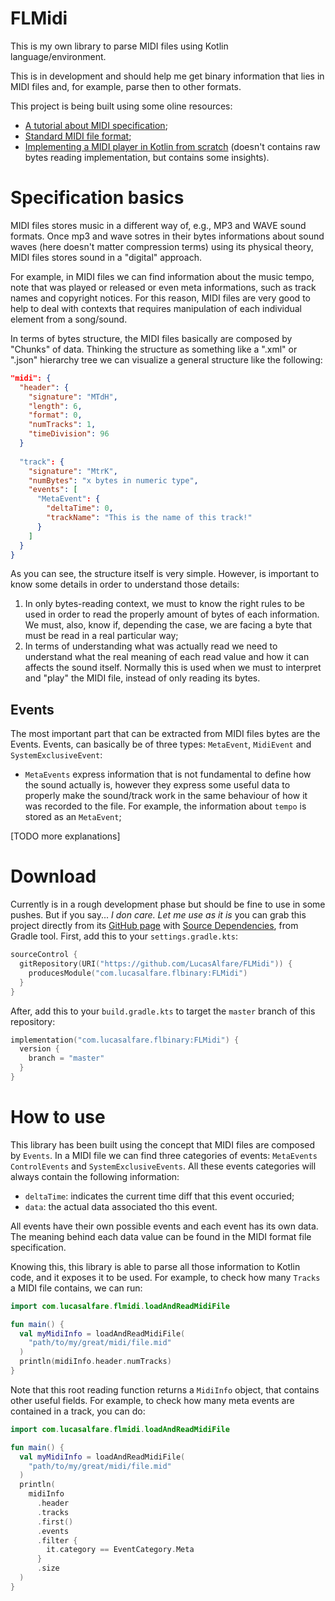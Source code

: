 # FLMidi

This is my own library to parse MIDI files using Kotlin language/environment.

This is in development and should help me get binary information that lies in MIDI files and, for example, parse then to other formats.

This project is being built using some oline resources:
- [A tutorial about MIDI specification](https://www.mobilefish.com/tutorials/midi/midi_quickguide_specification.html);
- [Standard MIDI file format](http://www.music.mcgill.ca/~ich/classes/mumt306/StandardMIDIfileformat.html);
- [Implementing a MIDI player in Kotlin from scratch](https://livecoding-recipes.github.io/midi/kotlin/tracker/2022/08/01/implementing-a-midi-tracker-in-kotlin.html) (doesn't contains raw bytes reading implementation, but contains some insights).

# Specification basics

MIDI files stores music in a different way of, e.g., MP3 and WAVE sound formats. Once mp3 and wave sotres in their bytes informations about sound waves (here doesn't matter compression terms) using its physical theory, MIDI files stores sound in a "digital" approach.

For example, in MIDI files we can find information about the music tempo, note that was played or released or even meta informations, such as track names and copyright notices. For this reason, MIDI files are very good to help to deal with contexts that requires manipulation of each individual element from a song/sound.

In terms of bytes structure, the MIDI files basically are composed by "Chunks" of data. Thinking the structure as something like a ".xml" or ".json" hierarchy tree we can visualize a general structure like the following:

```json
"midi": {
  "header": {
    "signature": "MTdH",
    "length": 6,
    "format": 0,
    "numTracks": 1,
    "timeDivision": 96
  }
  
  "track": {
    "signature": "MtrK",
    "numBytes": "x bytes in numeric type",
    "events": [
      "MetaEvent": {
        "deltaTime": 0,
        "trackName": "This is the name of this track!"
      }
    ]
  }
}
```

As you can see, the structure itself is very simple. However, is important to know some details in order to understand those details:

1) In only bytes-reading context, we must to know the right rules to be used in order to read the properly amount of bytes of each information. We must, also, know if, depending the case, we are facing a byte that must be read in a real particular way;
2) In terms of understanding what was actually read we need to understand what the real meaning of each read value and how it can affects the sound itself. Normally this is used when we must to interpret and "play" the MIDI file, instead of only reading its bytes.

## Events

The most important part that can be extracted from MIDI files bytes are the Events. Events, can basically be of three types: `MetaEvent`, `MidiEvent` and `SystemExclusiveEvent`:
- `MetaEvents` express information that is not fundamental to define how the sound actually is, however they express some useful data to properly make the sound/track work in the same behaviour of how it was recorded to the file. For example, the information about `tempo` is stored as an `MetaEvent`;

 [TODO more explanations]

# Download

Currently is in a rough development phase but should be fine to use in some pushes. But if you say... _I don care. Let me use as it is_ you can grab this project directly from its [GitHub page](https://github.com/LucasAlfare/FLMidi) with [Source Dependencies](https://blog.gradle.org/introducing-source-dependencies), from Gradle tool. First, add this to your `settings.gradle.kts`:

```kotlin
sourceControl {
  gitRepository(URI("https://github.com/LucasAlfare/FLMidi")) {
    producesModule("com.lucasalfare.flbinary:FLMidi")
  }
}
```

After, add this to your `build.gradle.kts` to target the `master` branch of this repository:

```kotlin
implementation("com.lucasalfare.flbinary:FLMidi") {
  version {
    branch = "master"
  }
}
```

# How to use

This library has been built using the concept that MIDI files are composed by `Events`. In a MIDI file we can find three categories of events: `MetaEvents` `ControlEvents` and `SystemExclusiveEvents`. All these events categories will always contain the following information:

- `deltaTime`: indicates the current time diff that this event occuried;
- `data`: the actual data associated tho this event.

All events have their own possible events and each event has its own data. The meaning behind each data value can be found in the MIDI format file specification.

Knowing this, this library is able to parse all those information to Kotlin code, and it exposes it to be used. For example, to check how many `Tracks` a MIDI file contains, we can run:
```kotlin
import com.lucasalfare.flmidi.loadAndReadMidiFile

fun main() {
  val myMidiInfo = loadAndReadMidiFile(
    "path/to/my/great/midi/file.mid"
  )
  println(midiInfo.header.numTracks)
}
```

Note that this root reading function returns a `MidiInfo` object, that contains other useful fields. For example, to check how many meta events are contained in a track, you can do:

```kotlin
import com.lucasalfare.flmidi.loadAndReadMidiFile

fun main() {
  val myMidiInfo = loadAndReadMidiFile(
    "path/to/my/great/midi/file.mid"
  )
  println(
    midiInfo
      .header
      .tracks
      .first()
      .events
      .filter {
        it.category == EventCategory.Meta
      }
      .size
  )
}
```
